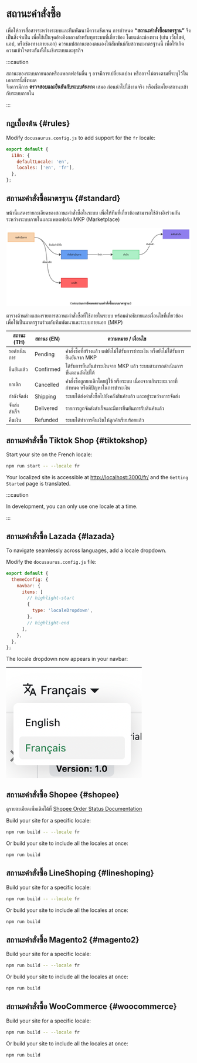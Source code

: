 # สถานะคำสั่งซื้อ

เพื่อให้การสื่อสารระหว่างระบบและทีมพัฒนามีความชัดเจน การกำหนด **“สถานะคำสั่งซื้อมาตรฐาน”** จึงเป็นสิ่งจำเป็น เพื่อใช้เป็นจุดอ้างอิงกลางสำหรับทุกระบบที่เกี่ยวข้อง โดยแต่ละช่องทาง (เช่น เว็บไซต์, แอป, หรือช่องทางภายนอก) ควรแมปสถานะของตนเองให้สัมพันธ์กับสถานะมาตรฐานนี้ เพื่อให้เกิดความเข้าใจตรงกันทั้งในเชิงระบบและธุรกิจ

:::caution

สถานะของระบบภายนอกหรือแพลตฟอร์มอื่น ๆ อาจมีการเปลี่ยนแปลง หรืออาจไม่ตรงตามที่ระบุไว้ในเอกสารนี้ทั้งหมด  
จึงควรมีการ **ตรวจสอบและยืนยันกับระบบต้นทาง** เสมอ ก่อนนำไปใช้งานจริง หรือเชื่อมโยงสถานะเข้ากับระบบภายใน

:::

## กฏเบื้องต้น {#rules}

Modify `docusaurus.config.js` to add support for the `fr` locale:

```js title="docusaurus.config.js"
export default {
  i18n: {
    defaultLocale: 'en',
    locales: ['en', 'fr'],
  },
};
```

## สถานะคำสั่งซื้อมาตรฐาน {#standard}

หน้านี้แสดงรายละเอียดของสถานะคำสั่งซื้อในระบบ เพื่อให้ทีมที่เกี่ยวข้องสามารถใช้อ้างอิงร่วมกันระหว่างระบบภายในและแพลตฟอร์ม MKP (Marketplace)

![Order Status Process](./img/salesOrderStandard.jpg)

ตารางด้านล่างแสดงรายการสถานะคำสั่งซื้อที่ใช้ภายในระบบ พร้อมคำอธิบายและเงื่อนไขที่เกี่ยวข้อง เพื่อใช้เป็นมาตรฐานร่วมกับทีมพัฒนาและระบบภายนอก (MKP)

| สถานะ (TH) | สถานะ (EN) | ความหมาย / เงื่อนไข |
|------------|------------|------------------------|
| รอดำเนินการ | Pending | คำสั่งซื้อที่สร้างแล้ว แต่ยังไม่ได้รับการชำระเงิน หรือยังไม่ได้รับการยืนยันจาก MKP |
| ยืนยันแล้ว | Confirmed | ได้รับการยืนยันชำระเงินจาก MKP แล้ว ระบบสามารถดำเนินการขั้นตอนถัดไปได้ |
| ยกเลิก | Cancelled | คำสั่งซื้อถูกยกเลิกโดยผู้ใช้ หรือระบบ เนื่องจากเกินระยะเวลาที่กำหนด หรือมีปัญหาในการชำระเงิน |
| กำลังจัดส่ง | Shipping | ระบบได้ส่งคำสั่งซื้อไปยังคลังสินค้าแล้ว และอยู่ระหว่างการจัดส่ง |
| จัดส่งสำเร็จ | Delivered | รายการถูกจัดส่งสำเร็จและมีการยืนยันการรับสินค้าแล้ว |
| คืนเงิน | Refunded | ระบบได้ทำการคืนเงินให้ลูกค้าเรียบร้อยแล้ว |

## สถานะคำสั่งซื้อ Tiktok Shop {#tiktokshop}

Start your site on the French locale:

```bash
npm run start -- --locale fr
```

Your localized site is accessible at [http://localhost:3000/fr/](http://localhost:3000/fr/) and the `Getting Started` page is translated.

:::caution

In development, you can only use one locale at a time.

:::

## สถานะคำสั่งซื้อ Lazada {#lazada}

To navigate seamlessly across languages, add a locale dropdown.

Modify the `docusaurus.config.js` file:

```js title="docusaurus.config.js"
export default {
  themeConfig: {
    navbar: {
      items: [
        // highlight-start
        {
          type: 'localeDropdown',
        },
        // highlight-end
      ],
    },
  },
};
```

The locale dropdown now appears in your navbar:

![Locale Dropdown](./img/localeDropdown.png)

## สถานะคำสั่งซื้อ Shopee {#shopee}

ดูรายละเอียดเพิ่มเติมได้ที่ [Shopee Order Status Documentation](https://your-docs-site.com/docs/module-process/order-process/shopee)

Build your site for a specific locale:

```bash
npm run build -- --locale fr
```

Or build your site to include all the locales at once:

```bash
npm run build
```

## สถานะคำสั่งซื้อ LineShoping {#lineshoping}

Build your site for a specific locale:

```bash
npm run build -- --locale fr
```

Or build your site to include all the locales at once:

```bash
npm run build
```

## สถานะคำสั่งซื้อ Magento2 {#magento2}

Build your site for a specific locale:

```bash
npm run build -- --locale fr
```

Or build your site to include all the locales at once:

```bash
npm run build
```

## สถานะคำสั่งซื้อ WooCommerce {#woocommerce}

Build your site for a specific locale:

```bash
npm run build -- --locale fr
```

Or build your site to include all the locales at once:

```bash
npm run build
```
